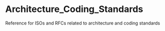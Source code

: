 # Architecture_Coding_Standards
Reference for ISOs and RFCs related to architecture and coding standards
